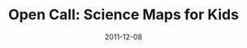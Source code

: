 ---
date: 2011-12-08
title: "Open Call: Science Maps for Kids"
source: "Visualizing.org"
sourceUrl: http://www.visualizing.org/stories/open-call-science-maps-kids
pdfLink: 20111208-visualizingorg.pdf
---